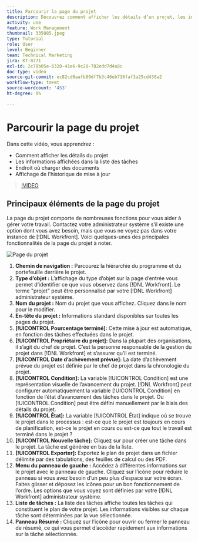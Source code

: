 ```yaml
---
title: Parcourir la page du projet
description: Découvrez comment afficher les détails d’un projet, les informations affichées dans la liste des tâches, où télécharger des documents et comment afficher l’historique de mise à jour dans [!DNL  Workfront].
activity: use
feature: Work Management
thumbnail: 335085.jpeg
type: Tutorial
role: User
level: Beginner
team: Technical Marketing
jira: KT-8771
exl-id: 2c70b05e-6320-41e6-9c28-782edd7d4a8c
doc-type: video
source-git-commit: ec82cd0aafb89df7b3c46eb716faf3a25cd438a2
workflow-type: tm+mt
source-wordcount: '453'
ht-degree: 0%

---
```


# Parcourir la page du projet

Dans cette vidéo, vous apprendrez :

* Comment afficher les détails du projet
* Les informations affichées dans la liste des tâches
* Endroit où charger des documents
* Affichage de l’historique de mise à jour

>[!VIDEO](https://video.tv.adobe.com/v/335085/?quality=12&learn=on)

## Principaux éléments de la page du projet

La page du projet comporte de nombreuses fonctions pour vous aider à gérer votre travail. Contactez votre administrateur système s’il existe une option dont vous avez besoin, mais que vous ne voyez pas dans votre instance de [!DNL Workfront]. Voici quelques-unes des principales fonctionnalités de la page du projet à noter.

![Page du projet](assets/project-page-graphic-for-planner.png)

1. **Chemin de navigation :** Parcourez la hiérarchie du programme et du portefeuille derrière le projet.
2. **Type d’objet :** L’affichage du type d’objet sur la page d’entrée vous permet d’identifier ce que vous observez dans [!DNL Workfront]. Le terme &quot;projet&quot; peut être personnalisé par votre [!DNL Workfront] administrateur système.
3. **Nom du projet :** Nom du projet que vous affichez. Cliquez dans le nom pour le modifier.
4. **En-tête du projet :** Informations standard disponibles sur toutes les pages du projet.
5. **[!UICONTROL Pourcentage terminé]:** Cette mise à jour est automatique, en fonction des tâches effectuées dans le projet.
6. **[!UICONTROL Propriétaire du projet]:** Dans la plupart des organisations, il s’agit du chef de projet. C’est la personne responsable de la gestion du projet dans [!DNL Workfront] et s’assurer qu’il est terminé.
7. **[!UICONTROL Date d’achèvement prévue]:** La date d’achèvement prévue du projet est définie par le chef de projet dans la chronologie du projet.
8. **[!UICONTROL Condition]:** La variable [!UICONTROL Condition] est une représentation visuelle de l’avancement du projet. [!DNL Workfront] peut configurer automatiquement la variable [!UICONTROL Condition] en fonction de l’état d’avancement des tâches dans le projet. Ou [!UICONTROL Condition] peut être défini manuellement par le biais des détails du projet.
9. **[!UICONTROL État]:** La variable [!UICONTROL État] indique où se trouve le projet dans le processus : est-ce que le projet est toujours en cours de planification, est-ce le projet en cours ou est-ce que tout le travail est terminé dans le projet ?
10. **[!UICONTROL Nouvelle tâche]:** Cliquez sur pour créer une tâche dans le projet. La tâche est générée en bas de la liste.
11. **[!UICONTROL Exporter]:** Exportez le plan de projet dans un fichier délimité par des tabulations, des feuilles de calcul ou des PDF.
12. **Menu du panneau de gauche :** Accédez à différentes informations sur le projet avec le panneau de gauche. Cliquez sur l’icône pour réduire le panneau si vous avez besoin d’un peu plus d’espace sur votre écran. Faites glisser et déposez les icônes pour un bon fonctionnement de l’ordre. Les options que vous voyez sont définies par votre [!DNL Workfront] administrateur système.
13. **Liste de tâches :** La liste des tâches affiche toutes les tâches qui constituent le plan de votre projet. Les informations visibles sur chaque tâche sont déterminées par la vue sélectionnée.
14. **Panneau Résumé :** Cliquez sur l’icône pour ouvrir ou fermer le panneau de résumé, ce qui vous permet d’accéder rapidement aux informations sur la tâche sélectionnée.

<!---
learn more:
simplified left navigation
edit projects
new toolbar for lists
--->
